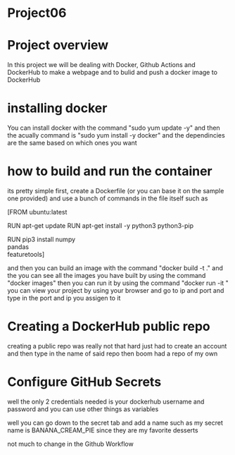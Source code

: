 # Project06

# Project overview
In this project we will be dealing with Docker, Github Actions and DockerHub 
to make a webpage and to bulid and push a docker image to DockerHub

# installing docker 
You can install docker with the command "sudo yum update -y" and then the acually command is "sudo yum install -y docker" and the dependincies are the same based on which ones you want 

# how to build and run the container
its pretty simple first, create a Dockerfile (or you can base it on the sample one provided) and use a bunch of commands in the file itself such as 

[FROM ubuntu:latest

RUN apt-get update
RUN apt-get install -y python3 python3-pip

RUN pip3 install numpy \
    pandas \
    featuretools]

and then you can build an image with the command "docker build -t <image-name>  ." 
and the you can see all the images you have built by using the command "docker images" then you can run it by using the command "docker run -it <image-name>"
you can view your project by using your browser and go to ip and port and type in the port and ip you assigen to it 

# Creating a DockerHub public repo
creating a public repo was really not that hard just had to create an account and then type in the name of said repo then boom had a repo of my own

# Configure GitHub Secrets 
well the only 2 credentials needed is your dockerhub username and password and you can use other things as variables

well you can go down to the secret tab and add a name such as my secret name is BANANA_CREAM_PIE since they are my favorite desserts

not much to change in the Github Workflow 

